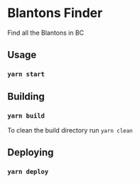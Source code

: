 # Blantons Finder

Find all the Blantons in BC

## Usage

### `yarn start`

## Building

### `yarn build`

To clean the build directory run `yarn clean`

## Deploying

### `yarn deploy`
